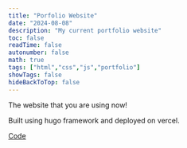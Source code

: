 ```yaml
---
title: "Porfolio Website"
date: "2024-08-08"
description: "My current portfolio website"
toc: false
readTime: false
autonumber: false
math: true
tags: ["html","css","js","portfolio"]
showTags: false
hideBackToTop: false
---
```


The website that you are using now!

Built using hugo framework and deployed on vercel.

[Code][1]

[1]: https://github.com/0ju1c3/ojastapadia
